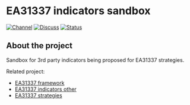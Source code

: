 # EA31337 indicators sandbox

<!--[![Tag][gh-tag-image]][gh-tag-link]-->
[![Channel][tg-channel-image]][tg-channel-link]
[![Discuss][gh-discuss-badge]][gh-discuss-link]
[![Status][gha-image-check-master]][gha-link-check-master]
<!--[![Status][gha-image-compile-master]][gha-link-compile-master]-->

## About the project

Sandbox for 3rd party indicators
being proposed for EA31337 strategies.

Related project:

- [EA31337 framework][gh-repo-classes]
- [EA31337 indicators other][gh-repo-indis-other]
- [EA31337 strategies][gh-repo-strats]

<!-- Named links -->

[gh-discuss-badge]: https://img.shields.io/badge/Discussions-Q&A-blue.svg?logo=github
[gh-discuss-link]: https://github.com/EA31337/EA31337-indicators-sandbox/discussions

[gh-issues]: https://github.com/EA31337/EA31337-indicators-sandbox/issues

[gh-tag-image]: https://img.shields.io/github/tag/EA31337/EA31337-indicators-sandbox.svg?logo=github
[gh-tag-link]: https://github.com/EA31337/EA31337-indicators-sandbox/tags

[gha-link-check-master]: https://github.com/EA31337/EA31337-indicators-sandbox/actions?query=workflow:Check+branch%3Amaster
[gha-image-check-master]: https://github.com/EA31337/EA31337-indicators-sandbox/workflows/Check/badge.svg?branch=master
[gha-link-compile-master]: https://github.com/EA31337/EA31337-indicators-sandbox/actions?query=workflow:Compile+branch%3Amaster
[gha-image-compile-master]: https://github.com/EA31337/EA31337-indicators-sandbox/workflows/Compile/badge.svg?branch=master

[gh-repo-classes]: https://github.com/EA31337/EA31337-classes
[gh-repo-indis-other]: https://github.com/EA31337/EA31337-indicators-other
[gh-repo-strats]: https://github.com/EA31337/EA31337-strategies

[tg-channel-image]: https://img.shields.io/badge/Telegram-join-0088CC.svg?logo=telegram
[tg-channel-link]: https://t.me/EA31337

